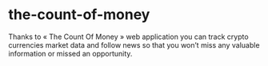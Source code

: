 # the-count-of-money
Thanks to « The Count Of Money » web application you can track crypto currencies market data and follow news so that you won’t miss any valuable information or missed an opportunity.
